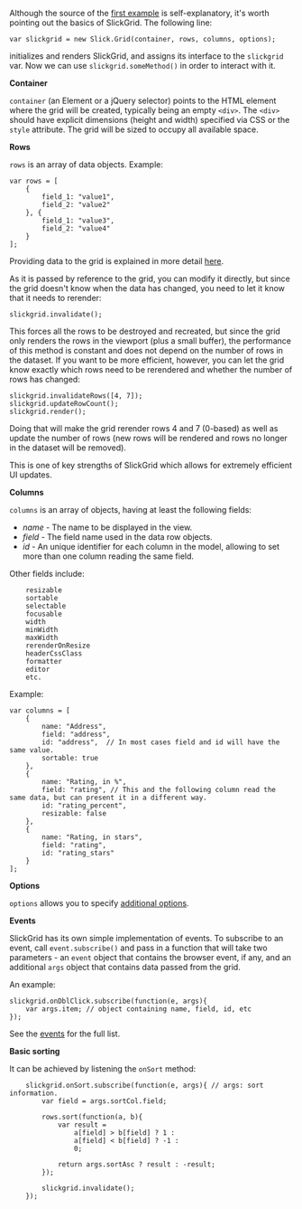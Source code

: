 Although the source of the [first example](http://6pac.github.com/SlickGrid/examples/example1-simple.html) is self-explanatory, it's worth pointing out the basics of SlickGrid. The following line:

`var slickgrid = new Slick.Grid(container, rows, columns, options);`

initializes and renders SlickGrid, and assigns its interface to the `slickgrid` var. Now we can use `slickgrid.someMethod()` in order to interact with it.

**Container**

`container` (an Element or a jQuery selector) points to the HTML element where the grid will be created, typically being an empty `<div>`. The `<div>` should have explicit dimensions (height and width) specified via CSS or the `style` attribute. The grid will be sized to occupy all available space.

**Rows**

`rows` is an array of data objects. Example:

    var rows = [
        {
            field_1: "value1",
            field_2: "value2"
        }, {
            field_1: "value3",
            field_2: "value4"
        }
    ];

Providing data to the grid is explained in more detail [here](https://github.com/6pac/SlickGrid/wiki/Providing-data-to-the-grid).

As it is passed by reference to the grid, you can modify it directly, but since the grid doesn't know when the data has changed, you need to let it know that it needs to rerender:

    slickgrid.invalidate();

This forces all the rows to be destroyed and recreated, but since the grid only renders the rows in the viewport (plus a small buffer), the performance of this method is constant and does not depend on the number of rows in the dataset. If you want to be more efficient, however, you can let the grid know exactly which rows need to be rerendered and whether the number of rows has changed:

    slickgrid.invalidateRows([4, 7]);
    slickgrid.updateRowCount();
    slickgrid.render();

Doing that will make the grid rerender rows 4 and 7 (0-based) as well as update the number of rows (new rows will be rendered and rows no longer in the dataset will be removed).

This is one of key strengths of SlickGrid which allows for extremely efficient UI updates.

**Columns**

`columns` is an array of objects, having at least the following fields:

* _name_ - The name to be displayed in the view.
* _field_ - The field name used in the data row objects.
* _id_ - An unique identifier for each column in the model, allowing to set more than one column reading the same field.

Other fields include:

        resizable
        sortable
        selectable
        focusable
        width
        minWidth
        maxWidth
        rerenderOnResize
        headerCssClass
        formatter
        editor
        etc.

Example:

    var columns = [
        {
            name: "Address",
            field: "address",
            id: "address",  // In most cases field and id will have the same value.
            sortable: true
        }, 
        {
            name: "Rating, in %",
            field: "rating", // This and the following column read the same data, but can present it in a different way.
            id: "rating_percent",
            resizable: false
        }, 
        {
            name: "Rating, in stars",
            field: "rating",
            id: "rating_stars"
        }
    ];

**Options**

`options` allows you to specify [additional options](https://github.com/6pac/SlickGrid/wiki/Grid-Options).

**Events**

SlickGrid has its own simple implementation of events.  To subscribe to an event, call `event.subscribe()` and pass in a function that will take two parameters - an `event` object that contains the browser event, if any, and an additional `args` object that contains data passed from the grid.

An example:

    slickgrid.onDblClick.subscribe(function(e, args){
        var args.item; // object containing name, field, id, etc
    });

See the [events](https://github.com/6pac/SlickGrid/wiki/Grid-Events) for the full list.

**Basic sorting**

It can be achieved by listening the `onSort` method:

		slickgrid.onSort.subscribe(function(e, args){ // args: sort information. 
			var field = args.sortCol.field;
			
			rows.sort(function(a, b){
				var result = 
					a[field] > b[field] ? 1 :
					a[field] < b[field] ? -1 :
					0;
					
				return args.sortAsc ? result : -result;
			});
			
			slickgrid.invalidate();			
		});